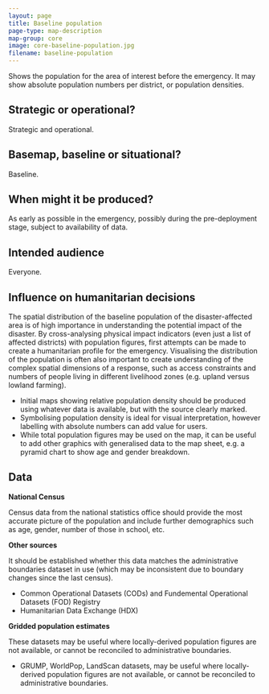 ```yaml
---
layout: page
title: Baseline population
page-type: map-description
map-group: core
image: core-baseline-population.jpg
filename: baseline-population
---
```


Shows the population for the area of interest before the emergency. It may show absolute population numbers per district, or population densities.

## Strategic or operational?

Strategic and operational.

## Basemap, baseline or situational?

Baseline.

## When might it be produced?

As early as possible in the emergency, possibly during the pre-deployment stage, subject to availability of data.

## Intended audience

Everyone.

## Influence on humanitarian decisions

The spatial distribution of the baseline population of the disaster-affected area is of high importance in understanding the potential impact of the disaster. By cross-analysing physical impact indicators \(even just a list of affected districts\) with population figures, first attempts can be made to create a humanitarian profile for the emergency. Visualising the distribution of the population is often also important to create understanding of the complex spatial dimensions of a response, such as access constraints and numbers of people living in different livelihood zones \(e.g. upland versus lowland farming\).

* Initial maps showing relative population density should be produced using whatever data is available, but with the source clearly marked.
* Symbolising population density is ideal for visual interpretation, however labelling with absolute numbers can add value for users.
* While total population figures may be used on the map, it can be useful to add other graphics with generalised data to the map sheet, e.g. a pyramid chart to show age and gender breakdown.

## Data

**National Census** 

Census data from the national statistics office should provide the most accurate picture of the population and include further demographics such as age, gender, number of those in school, etc.

**Other sources** 

It should be established whether this data matches the administrative boundaries dataset in use \(which may be inconsistent due to boundary changes since the last census\).
* Common Operational Datasets \(CODs\) and Fundemental Operational Datasets \(FOD\) Registry
* Humanitarian Data Exchange \(HDX\)

**Gridded population estimates**

These datasets may be useful where locally-derived population figures are not available, or cannot be reconciled to administrative boundaries.
* GRUMP, WorldPop, LandScan datasets, may be useful where locally-derived population figures are not available, or cannot be reconciled to administrative boundaries.


